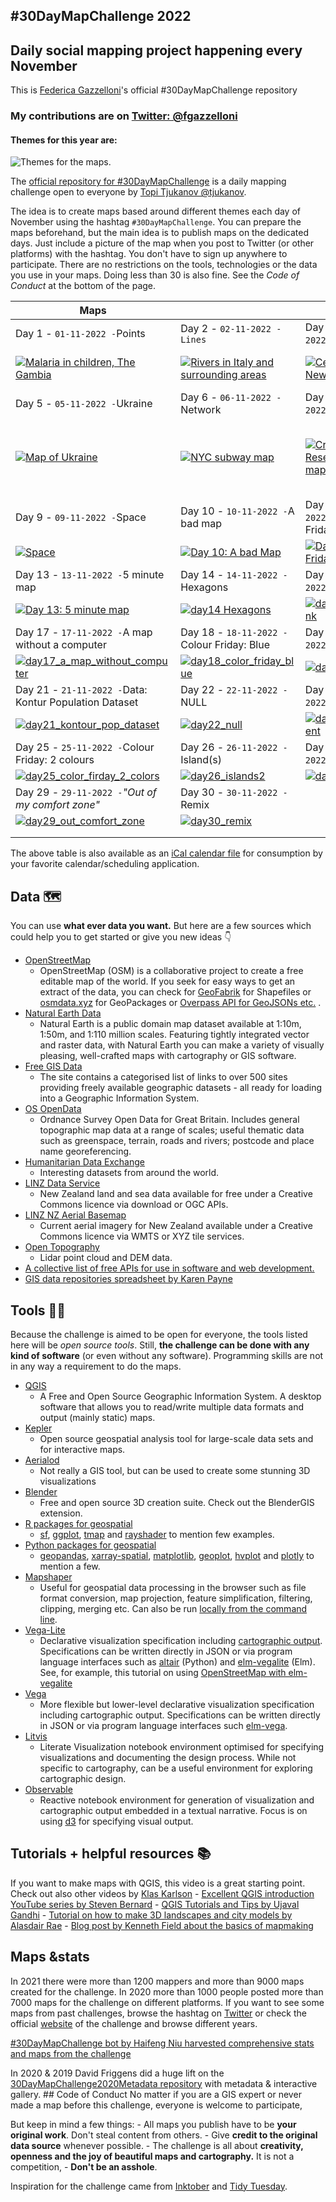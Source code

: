 ## #30DayMapChallenge 2022

## Daily social mapping project happening every November

This is [Federica Gazzelloni](https://github.com/Fgazzelloni)'s official #30DayMapChallenge repository

### My contributions are on [Twitter: \@fgazzelloni](https://twitter.com/fgazzelloni)

#### Themes for this year are:

![Themes for the maps.](images/30dmc_2022.png)

The [official repository for #30DayMapChallenge](https://github.com/tjukanovt/30DayMapChallenge) is a daily mapping challenge open to everyone by [Topi Tjukanov \@tjukanov](https://twitter.com/tjukanov).

The idea is to create maps based around different themes each day of November using the hashtag `#30DayMapChallenge`. You can prepare the maps beforehand, but the main idea is to publish maps on the dedicated days. Just include a picture of the map when you post to Twitter (or other platforms) with the hashtag. You don't have to sign up anywhere to participate. There are no restrictions on the tools, technologies or the data you use in your maps. Doing less than 30 is also fine. See the *Code of Conduct* at the bottom of the page.

<!-- TABLE START -->

| Maps                                                                                                                                                                                                                                    |                                                                                                                                                                                                             |                                                                                                                                                                                                                            |                                                                                                                                                                                                                                                                               |
|------------------|------------------|------------------|--------------------|
| Day 1 - `01-11-2022 -`Points                                                                                                                                                                                                            | Day 2 - `02-11-2022 - Lines`                                                                                                                                                                                | Day 3 - `03-11-2022 -`Polygons                                                                                                                                                                                             | Day 4 - `04-11-2022 -`Colour Friday: Green                                                                                                                                                                                                                                    |
| [![Malaria in children, The Gambia](2022/day1_points/day1_points.png)](https://github.com/Fgazzelloni/30DayMapChallenge/blob/master/2022/day1_points/day1_points.R)                                                                     | [![Rivers in Italy and surrounding areas](2022/day2_lines/day2_lines.png "Lines")](https://github.com/Fgazzelloni/30DayMapChallenge/blob/master/2022/day2_lines/day2_lines.R)                               | [![Census tracs of New York](2022/day3_polygons/day3_polygons.png "Polygons")](https://github.com/Fgazzelloni/30DayMapChallenge/blob/master/2022/day3_polygons/day3_polygons.R)                                            | [![Day 4: Color Friday Green The historic district of Rome](2022/day4_color_friday_green/day4_color_friday_green.png "Green")](https://github.com/Fgazzelloni/30DayMapChallenge/blob/master/2022/day4_color_friday_green/day4_color_friday_green.R)                           |
| Day 5 - `05-11-2022 -`Ukraine                                                                                                                                                                                                           | Day 6 - `06-11-2022 -`Network                                                                                                                                                                               | Day 7 - `07-11-2022 -`Raster                                                                                                                                                                                               | Day 8 - `08-11-2022 -`Data: OpenStreetMap                                                                                                                                                                                                                                     |
| [![Map of Ukraine](2022/day5_ukraine/day5_ukraine.png "Ukraine")](https://github.com/Fgazzelloni/30DayMapChallenge/blob/master/2022/day5_ukraine/day5_ukraine.R)                                                                        | [![NYC subway map](2022/day6_network/day6_network.png "Network")](https://github.com/Fgazzelloni/30DayMapChallenge/blob/master/2022/day6_network/day6_network.R)                                            | [![Crane prairie Reservoir frog\'s map](2022/day7_raster/day7_raster.png "Raster")](https://github.com/Fgazzelloni/30DayMapChallenge/blob/master/2022/day7_raster/day7_raster.R)                                           | [![#30DayMapChallenge 2022 Day 7: osmdata City: Rome Key: Military credit © OpenStreetMap contributors](2022/day8_openstreetmap/day8_openstreetmap.png "osmdata")](https://github.com/Fgazzelloni/30DayMapChallenge/blob/master/2022/day8_openstreetmap/day8_openstreetmap.R) |
| Day 9 - `09-11-2022 -`Space                                                                                                                                                                                                             | Day 10 - `10-11-2022 -`A bad map                                                                                                                                                                            | Day 11 - `11-11-2022 -`Colour Friday: Red                                                                                                                                                                                  | Day 12 - `12-11-2022 -`Scale                                                                                                                                                                                                                                                  |
| [![Space](2022/day9_space/day9_space.png "Space")](https://github.com/Fgazzelloni/30DayMapChallenge/blob/master/2022/day9_space/day9_space.png)                                                                                         | [![Day 10: A bad Map](2022/day10_a_bad_map/day10_a_bad_map.png "A bad Map")](https://github.com/Fgazzelloni/30DayMapChallenge/blob/master/2022/day10_a_bad_map/day10_a_bad_map.png)                         | [![Day 11 Color Friday Red](2022/day11_color_friday_red/day11_color_friday_map.png "Color Friday Red")](https://github.com/Fgazzelloni/30DayMapChallenge/blob/master/2022/day11_color_friday_red/day11_color_friday_map.R) | [![Day 12: Scale](2022/day12_scale/day12_scale.png "Scale")](https://github.com/Fgazzelloni/30DayMapChallenge/blob/master/2022/day12_scale/day12_scale.R)                                                                                                                     |
| Day 13 - `13-11-2022 -`5 minute map                                                                                                                                                                                                     | Day 14 - `14-11-2022 -`Hexagons                                                                                                                                                                             | Day 15 - `15-11-2022 -`Food/drink                                                                                                                                                                                          | Day 16 - `16-11-2022 -`Minimal                                                                                                                                                                                                                                                |
| [![Day 13: 5 minute map](2022/day13_5_minutes_map/day13_5_minute_map.png "5 minute map")](https://github.com/Fgazzelloni/30DayMapChallenge/blob/master/2022/day13_5_minutes_map/day13_5_minute_map.R)                                   | [![day14 Hexagons](2022/day14_hexagons/day14_hexagons.png "Hexagons")](https://github.com/Fgazzelloni/30DayMapChallenge/blob/master/2022/day14_hexagons/day14_hexagons.R)                                   | [![day15_food_drink](2022/day15_food_drink/day15_food_drink.png "food_drink")](https://github.com/Fgazzelloni/30DayMapChallenge/blob/master/2022/day15_food_drink/day15_food_drink.R)                                      | [![day16_minimal](2022/day16_minimal/day16_minimal.png "minimal")](https://github.com/Fgazzelloni/30DayMapChallenge/blob/master/2022/day16_minimal/day16_minimal.R)                                                                                                           |
| Day 17 - `17-11-2022 -`A map without a computer                                                                                                                                                                                         | Day 18 - `18-11-2022 -`Colour Friday: Blue                                                                                                                                                                  | Day 19 - `19-11-2022 -`Globe                                                                                                                                                                                               | Day 20 - `20-11-2022 -`*"My favourite..."*                                                                                                                                                                                                                                    |
| [![day17_a\_map_without_computer](2022/day17_a_map_without_computer/day17_a_map_without_computer.JPG)](https://github.com/Fgazzelloni/30DayMapChallenge/blob/master/2022/day17_a_map_without_computer/day17_a_map_without_computer.JPG) | [![day18_color_friday_blue](2022/day18_color_friday_blue/day18_color_friday_blue.png)](https://github.com/Fgazzelloni/30DayMapChallenge/blob/master/2022/day18_color_friday_blue/day18_color_friday_blue.R) | [![day19_globe](2022/day19_globe/day19_globe.png)](https://github.com/Fgazzelloni/30DayMapChallenge/blob/master/2022/day19_globe/day19_globe.R)                                                                            | [![day20_my_favorite](2022/day20_my_favourite/day20_my_favourite.png)](https://github.com/Fgazzelloni/30DayMapChallenge/blob/master/2022/day20_my_favourite/day20_my_favourite.R)                                                                                             |
| Day 21 - `21-11-2022 -`Data: Kontur Population Dataset                                                                                                                                                                                  | Day 22 - `22-11-2022 -`NULL                                                                                                                                                                                 | Day 23 - `23-11-2022 -`Movement                                                                                                                                                                                            | Day 24 - `24-11-2022 -`Fantasy                                                                                                                                                                                                                                                |
| [![day21_kontour_pop_dataset](2022/day21_kontur_pop_dataset/day21_kontour_pop_dataset.png)](https://github.com/Fgazzelloni/30DayMapChallenge/blob/master/2022/day21_kontur_pop_dataset/day21_kontour_pop_dataset.R)                     | [![day22_null](2022/day22_null/day22_null.png)](https://github.com/Fgazzelloni/30DayMapChallenge/blob/master/2022/day22_null/day22_null.R)                                                                  | [![day23_movement](2022/day23_movement/day23_movement.png)](https://github.com/Fgazzelloni/30DayMapChallenge/blob/master/2022/day23_movement/day23_movement.R)                                                             | [![day24_fantasy](2022/day24_fantasy/day24_fantasy.png)](https://github.com/Fgazzelloni/30DayMapChallenge/blob/master/2022/day24_fantasy/day24_fantasy.R)                                                                                                                     |
| Day 25 - `25-11-2022 -`Colour Friday: 2 colours                                                                                                                                                                                         | Day 26 - `26-11-2022 -`Island(s)                                                                                                                                                                            | Day 27 - `27-11-2022 -`Music                                                                                                                                                                                               | Day 28 - `28-11-2022 - 3D`                                                                                                                                                                                                                                                    |
| [![day25_color_firday_2\_colors](2022/day25_color_friday_2_colors/day25_color_firday_2_colors.png)](https://github.com/Fgazzelloni/30DayMapChallenge/blob/master/2022/day25_color_friday_2_colors/day25_color_firday_2_colors.png)      | [![day26_islands2](2022/day26_islands/day26_islands2.png)](https://github.com/Fgazzelloni/30DayMapChallenge/blob/master/2022/day26_islands/day26_islands2.png)                                              | [![day27_music](2022/day27_music/day27_music.png)](https://github.com/Fgazzelloni/30DayMapChallenge/blob/master/2022/day27_music/day27_music.R)                                                                            | [![day28_3D](2022/day28_3D/day28_3D.png)](https://github.com/Fgazzelloni/30DayMapChallenge/blob/master/2022/day28_3D/day28_3D.R)                                                                                                                                              |
| Day 29 - `29-11-2022 -`*"Out of my comfort zone"*                                                                                                                                                                                       | Day 30 - `30-11-2022 -`Remix                                                                                                                                                                                |                                                                                                                                                                                                                            |                                                                                                                                                                                                                                                                               |
| [![day29_out_comfort_zone](2022/day29_out_comfort_zone/day29_out_comfort_zone.png)](https://github.com/Fgazzelloni/30DayMapChallenge/blob/master/2022/day29_out_comfort_zone/day29_out_comfort_zone.R)                                  | [![day30_remix](2022/day30_remix/day30_remix.png)](https://github.com/Fgazzelloni/30DayMapChallenge/blob/master/2022/day30_remix/day30_remix.R)                                                             |                                                                                                                                                                                                                            |                                                                                                                                                                                                                                                                               |
|                                                                                                                                                                                                                                         |                                                                                                                                                                                                             |                                                                                                                                                                                                                            |                                                                                                                                                                                                                                                                               |
|                                                                                                                                                                                                                                         |                                                                                                                                                                                                             |                                                                                                                                                                                                                            |                                                                                                                                                                                                                                                                               |

<!-- TABLE END -->

The above table is also available as an [iCal calendar file](https://raw.githubusercontent.com/tjukanovt/30DayMapChallenge/main/themes.ical) for consumption by your favorite calendar/scheduling application.

## Data 🗺

You can use **what ever data you want.** But here are a few sources which could help you to get started or give you new ideas 👇

-   [OpenStreetMap](https://www.openstreetmap.org/)
    -   OpenStreetMap (OSM) is a collaborative project to create a free editable map of the world. If you seek for easy ways to get an extract of the data, you can check for [GeoFabrik](https://www.geofabrik.de/data/download.html) for Shapefiles or [osmdata.xyz](https://download.osmdata.xyz/) for GeoPackages or [Overpass API for GeoJSONs etc.](https://overpass-turbo.eu/) .
-   [Natural Earth Data](https://www.naturalearthdata.com/)
    -   Natural Earth is a public domain map dataset available at 1:10m, 1:50m, and 1:110 million scales. Featuring tightly integrated vector and raster data, with Natural Earth you can make a variety of visually pleasing, well-crafted maps with cartography or GIS software.
-   [Free GIS Data](https://freegisdata.rtwilson.com/)
    -   The site contains a categorised list of links to over 500 sites providing freely available geographic datasets - all ready for loading into a Geographic Information System.
-   [OS OpenData](https://www.ordnancesurvey.co.uk/opendatadownload/products.html)
    -   Ordnance Survey Open Data for Great Britain. Includes general topographic map data at a range of scales; useful thematic data such as greenspace, terrain, roads and rivers; postcode and place name georeferencing.
-   [Humanitarian Data Exchange](https://data.humdata.org/)
    -   Interesting datasets from around the world.
-   [LINZ Data Service](https://data.linz.govt.nz/)
    -   New Zealand land and sea data available for free under a Creative Commons licence via download or OGC APIs.
-   [LINZ NZ Aerial Basemap](https://basemaps.linz.govt.nz/)
    -   Current aerial imagery for New Zealand available under a Creative Commons licence via WMTS or XYZ tile services.
-   [Open Topography](https://opentopography.org/)
    -   Lidar point cloud and DEM data.
-   [A collective list of free APIs for use in software and web development.](https://github.com/public-apis/public-apis)
-   [GIS data repositories spreadsheet by Karen Payne](https://docs.google.com/spreadsheets/d/1utQRlrX3lJniBjWE3rNjLZeTRsbjH-zdjxNmXhhvO9Q/edit#gid=47)

## Tools 🔨🔧

Because the challenge is aimed to be open for everyone, the tools listed here will be *open source tools*. Still, **the challenge can be done with any kind of software** (or even without any software). Programming skills are not in any way a requirement to do the maps.

-   [QGIS](https://www.qgis.org/en/site/)
    -   A Free and Open Source Geographic Information System. A desktop software that allows you to read/write multiple data formats and output (mainly static) maps.
-   [Kepler](https://kepler.gl/)
    -   Open source geospatial analysis tool for large-scale data sets and for interactive maps.
-   [Aerialod](https://ephtracy.github.io/index.html?page=aerialod)
    -   Not really a GIS tool, but can be used to create some stunning 3D visualizations
-   [Blender](https://www.blender.org/)
    -   Free and open source 3D creation suite. Check out the BlenderGIS extension.
-   [R packages for geospatial](https://www.r-project.org/)
    -   [sf](https://cran.r-project.org/web/packages/sf/index.html), [ggplot](https://ggplot2.tidyverse.org/), [tmap](https://cran.r-project.org/web/packages/tmap/vignettes/tmap-getstarted.html) and [rayshader](https://www.rayshader.com/) to mention few examples.
-   [Python packages for geospatial](https://python.org/)
    -   [geopandas](https://geopandas.org/), [xarray-spatial](https://xarray-spatial.org), [matplotlib](https://matplotlib.org/2.0.2/gallery.html), [geoplot](https://residentmario.github.io/geoplot/), [hvplot](https://hvplot.holoviz.org/reference/index.html) and [plotly](https://plotly.com/python/) to mention a few.
-   [Mapshaper](https://mapshaper.org)
    -   Useful for geospatial data processing in the browser such as file format conversion, map projection, feature simplification, filtering, clipping, merging etc. Can also be run [locally from the command line](https://github.com/mbloch/mapshaper).
-   [Vega-Lite](https://vega.github.io/vega-lite/)
    -   Declarative visualization specification including [cartographic output](https://vega.github.io/vega-lite/examples/#maps-geographic-displays). Specifications can be written directly in JSON or via program language interfaces such as [altair](https://altair-viz.github.io) (Python) and [elm-vegalite](https://package.elm-lang.org/packages/gicentre/elm-vegalite/latest/VegaLite) (Elm). See, for example, this tutorial on using [OpenStreetMap with elm-vegalite](https://github.com/gicentre/litvis/blob/master/documents/tutorials/geoTutorials/openstreetmap.md)
-   [Vega](https://vega.github.io/vega/)
    -   More flexible but lower-level declarative visualization specification including cartographic output. Specifications can be written directly in JSON or via program language interfaces such [elm-vega](https://package.elm-lang.org/packages/gicentre/elm-vega/latest/).
-   [Litvis](https://github.com/gicentre/litvis)
    -   Literate Visualization notebook environment optimised for specifying visualizations and documenting the design process. While not specific to cartography, can be a useful environment for exploring cartographic design.
-   [Observable](https://observablehq.com)
    -   Reactive notebook environment for generation of visualization and cartographic output embedded in a textual narrative. Focus is on using [d3](https://d3js.org) for specifying visual output.

## Tutorials + helpful resources 📚

If you want to make maps with QGIS, this video is a great starting point. Check out also other videos by [Klas Karlson](https://www.youtube.com/playlist?list=PLNBeueOmuY163iwu4VpZdjqqdU1HkRTP_) - [Excellent QGIS introduction YouTube series by Steven Bernard](https://www.youtube.com/playlist?list=PL7HotvlLKHCs9nD1fFUjSOsZrsnctyV2R) - [QGIS Tutorials and Tips by Ujaval Gandhi](https://www.qgistutorials.com/en/) - [Tutorial on how to make 3D landscapes and city models by Alasdair Rae](http://www.statsmapsnpix.com/2020/03/making-3d-landscape-and-city-models.html) - [Blog post by Kenneth Field about the basics of mapmaking](https://medium.com/nightingale/so-you-want-to-make-a-map-58c7f55f6b20)

## Maps &stats

In 2021 there were more than 1200 mappers and more than 9000 maps created for the challenge. In 2020 more than 1000 people posted more than 7000 maps for the challenge on different platforms. If you want to see some maps from past challenges, browse the hashtag on [Twitter](https://twitter.com/search?q=%2330DayMapChallenge&src=typed_query) or check the official [website](https://30daymapchallenge.com/) of the challenge and browse different years.

[#30DayMapChallenge bot by Haifeng Niu harvested comprehensive stats and maps from the challenge](https://github.com/hn303/30DayMapChallenge-Bot)

In 2020 & 2019 David Friggens did a huge lift on the [30DayMapChallenge2020Metadata repository](https://github.com/dakvid/30DayMapChallenge2020Metadata) with metadata & interactive gallery. \## Code of Conduct No matter if you are a GIS expert or never made a map before this challenge, everyone is welcome to participate,

But keep in mind a few things: - All maps you publish have to be **your original work**. Don't steal content from others. - Give **credit to the original data source** whenever possible. - The challenge is all about **creativity, openness and the joy of beautiful maps and cartography.** It is not a competition, - **Don't be an asshole**.

Inspiration for the challenge came from [Inktober](https://inktober.com/) and [Tidy Tuesday](https://github.com/rfordatascience/tidytuesday).
